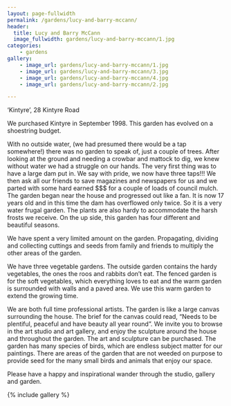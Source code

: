 ```yaml
---
layout: page-fullwidth
permalink: /gardens/lucy-and-barry-mccann/
header:
  title: Lucy and Barry McCann
  image_fullwidth: gardens/lucy-and-barry-mccann/1.jpg
categories:
    - gardens
gallery:
    - image_url: gardens/lucy-and-barry-mccann/1.jpg
    - image_url: gardens/lucy-and-barry-mccann/3.jpg
    - image_url: gardens/lucy-and-barry-mccann/4.jpg
    - image_url: gardens/lucy-and-barry-mccann/2.jpg

---
```


‘Kintyre’, 28 Kintyre Road

We purchased Kintyre in September 1998. This garden has evolved on a shoestring budget.

With no outside water, (we had presumed there would be a tap somewhere!) there was no garden to speak of, just a couple of trees. After looking at the ground and needing a crowbar and mattock to dig, we knew without water we had a struggle on our hands. The very first thing was to have a large dam put in. We say with pride, we now have three taps!!!  We then ask all our friends to save magazines and newspapers for us and we parted with some hard earned $$$ for a couple of loads of council mulch. The garden began near the house and progressed out like a fan. It is now 17 years old and in this time the dam has overflowed only twice. So it is a very water frugal garden. The plants are also hardy to accommodate the harsh frosts we receive. On the up side, this garden has four different and beautiful seasons.  

We have spent a very limited amount on the garden. Propagating, dividing and collecting cuttings and seeds from family and friends to multiply the other areas of the garden.

We have three vegetable gardens. The outside garden contains the hardy vegetables, the ones the roos and rabbits don’t eat. The fenced garden is for the soft vegetables, which everything loves to eat and the warm garden is surrounded with walls and a paved area. We use this warm garden to extend the growing time.

We are both full time professional artists. The garden is like a large canvas surrounding the house. The brief for the canvas could read, “Needs to be plentiful, peaceful and have beauty all year round”. We invite you to browse in the art studio and art gallery, and enjoy the sculpture around the house and throughout the garden. The art and sculpture can be purchased. The garden has many species of birds, which are endless subject matter for our paintings. There are areas of the garden that are not weeded on purpose to provide seed for the many small birds and animals that enjoy our space.

Please have a happy and inspirational wander through the studio, gallery and garden.

{% include gallery %}